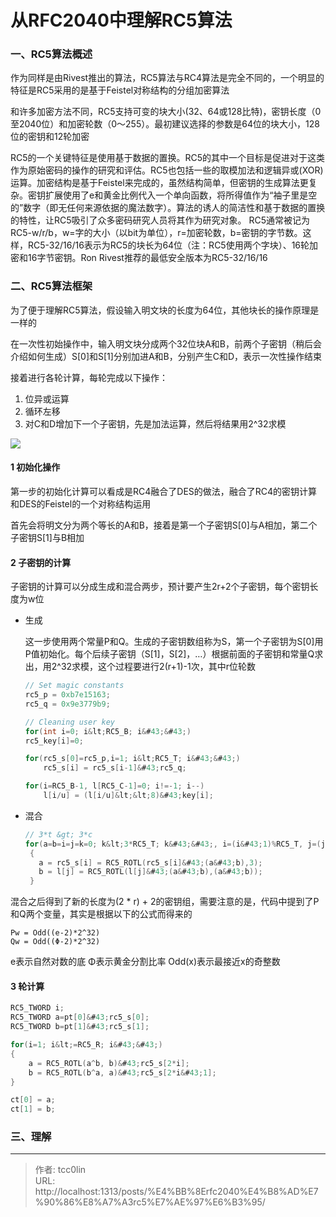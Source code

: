 # 从RFC2040中理解RC5算法


### 一、RC5算法概述
作为同样是由Rivest推出的算法，RC5算法与RC4算法是完全不同的，一个明显的特征是RC5采用的是基于Feistel对称结构的分组加密算法

和许多加密方法不同，RC5支持可变的块大小(32、64或128比特)，密钥长度（0至2040位）和加密轮数（0～255）。最初建议选择的参数是64位的块大小，128位的密钥和12轮加密

RC5的一个关键特征是使用基于数据的置换。RC5的其中一个目标是促进对于这类作为原始密码的操作的研究和评估。RC5也包括一些的取模加法和逻辑异或(XOR)运算。加密结构是基于Feistel来完成的，虽然结构简单，但密钥的生成算法更复杂。密钥扩展使用了e和黄金比例代入一个单向函数，将所得值作为“袖子里是空的”数字（即无任何来源依据的魔法数字）。算法的诱人的简洁性和基于数据的置换的特性，让RC5吸引了众多密码研究人员将其作为研究对象。 RC5通常被记为RC5-w/r/b，w=字的大小（以bit为单位），r=加密轮数，b=密钥的字节数。这样，RC5-32/16/16表示为RC5的块长为64位（注：RC5使用两个字块）、16轮加密和16字节密钥。Ron Rivest推荐的最低安全版本为RC5-32/16/16

### 二、RC5算法框架

为了便于理解RC5算法，假设输入明文块的长度为64位，其他块长的操作原理是一样的

在一次性初始操作中，输入明文块分成两个32位块A和B，前两个子密钥（稍后会介绍如何生成）S[0]和S[1]分别加进A和B，分别产生C和D，表示一次性操作结束

接着进行各轮计算，每轮完成以下操作：
1. 位异或运算
2. 循环左移
3. 对C和D增加下一个子密钥，先是加法运算，然后将结果用2^32求模

![](https://img-blog.csdnimg.cn/7b5f352052a04136a9c9f4043357bd12.png)

#### 1 初始化操作
第一步的初始化计算可以看成是RC4融合了DES的做法，融合了RC4的密钥计算和DES的Feistel的一个对称结构运用

首先会将明文分为两个等长的A和B，接着是第一个子密钥S[0]与A相加，第二个子密钥S[1]与B相加

#### 2 子密钥的计算
子密钥的计算可以分成生成和混合两步，预计要产生2r&#43;2个子密钥，每个密钥长度为w位
- 生成

    这一步使用两个常量P和Q。生成的子密钥数组称为S，第一个子密钥为S[0]用P值初始化。每个后续子密钥（S[1]，S[2]，…）根据前面的子密钥和常量Q求出，用2^32求模，这个过程要进行2(r&#43;1)-1次，其中r位轮数

    ```c
    // Set magic constants
    rc5_p = 0xb7e15163;
    rc5_q = 0x9e3779b9;

    // Cleaning user key
    for(int i=0; i&lt;RC5_B; i&#43;&#43;)
    rc5_key[i]=0;

    for(rc5_s[0]=rc5_p,i=1; i&lt;RC5_T; i&#43;&#43;) 
        rc5_s[i] = rc5_s[i-1]&#43;rc5_q;

    for(i=RC5_B-1, l[RC5_C-1]=0; i!=-1; i--)
        l[i/u] = (l[i/u]&lt;&lt;8)&#43;key[i];
    ```

- 混合

    ```c
    // 3*t &gt; 3*c
   for(a=b=i=j=k=0; k&lt;3*RC5_T; k&#43;&#43;, i=(i&#43;1)%RC5_T, j=(j&#43;1)%RC5_C)   
     { 
       a = rc5_s[i] = RC5_ROTL(rc5_s[i]&#43;(a&#43;b),3);  
       b = l[j] = RC5_ROTL(l[j]&#43;(a&#43;b),(a&#43;b)); 
     } 
    ```

混合之后得到了新的长度为(2 * r) &#43; 2的密钥组，需要注意的是，代码中提到了P和Q两个变量，其实是根据以下的公式而得来的
```
Pw = Odd((e-2)*2^32)
Qw = Odd((Φ-2)*2^32)
```
e表示自然对数的底
Φ表示黄金分割比率
Odd(x)表示最接近x的奇整数
#### 3 轮计算
```c
RC5_TWORD i; 
RC5_TWORD a=pt[0]&#43;rc5_s[0];
RC5_TWORD b=pt[1]&#43;rc5_s[1];

for(i=1; i&lt;=RC5_R; i&#43;&#43;)
{ 
    a = RC5_ROTL(a^b, b)&#43;rc5_s[2*i]; 
    b = RC5_ROTL(b^a, a)&#43;rc5_s[2*i&#43;1]; 
}

ct[0] = a; 
ct[1] = b; 
```
### 三、理解

---

> 作者: tcc0lin  
> URL: http://localhost:1313/posts/%E4%BB%8Erfc2040%E4%B8%AD%E7%90%86%E8%A7%A3rc5%E7%AE%97%E6%B3%95/  


